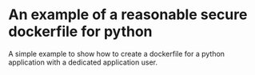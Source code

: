 # An example of a reasonable secure dockerfile for python

A simple example to show how to create a dockerfile for a python application with a dedicated application user.
